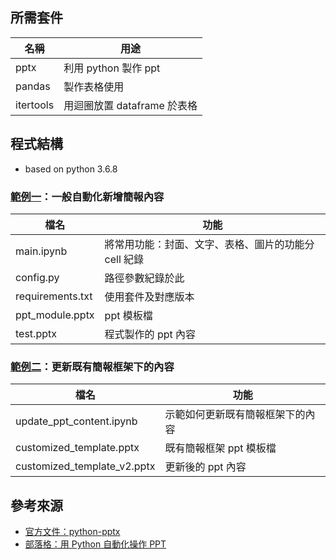 ## 所需套件
|名稱|用途|
|----|----|
|pptx|利用 python 製作 ppt|
|pandas|製作表格使用|
|itertools|用迴圈放置 dataframe 於表格|


## 程式結構
* based on python 3.6.8
  
### [範例一](https://github.com/yuning-lin/PythonTips/blob/main/ReportingTool/DeliverPresentations/main.ipynb)：一般自動化新增簡報內容
|檔名|功能|
|-----|-----|
|main.ipynb|將常用功能：封面、文字、表格、圖片的功能分 cell 紀錄|
|config.py|路徑參數紀錄於此|
|requirements.txt|使用套件及對應版本|
|ppt_module.pptx|ppt 模板檔|
|test.pptx|程式製作的 ppt 內容|

### [範例二](https://github.com/yuning-lin/PythonTips/blob/main/ReportingTool/DeliverPresentations/update_ppt_content.ipynb)：更新既有簡報框架下的內容
|檔名|功能|
|-----|-----|
|update_ppt_content.ipynb|示範如何更新既有簡報框架下的內容|
|customized_template.pptx|既有簡報框架 ppt 模板檔|
|customized_template_v2.pptx|更新後的 ppt 內容|


## 參考來源
* [官方文件：python-pptx](https://python-pptx.readthedocs.io/en/latest/user/quickstart.html#)
* [部落格：用 Python 自動化操作 PPT](https://www.readfog.com/a/1632006902852456448)
